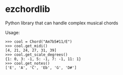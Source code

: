 # ezchordlib
Python library that can handle complex musical chords

Usage:
```>>> from ezchordlib import Chord
>>> cool = Chord("Am7b5#11/E")
>>> cool.get_midi()
[4, 21, 24, 27, 31, 39]
>>> cool.get_scale_degrees()
{1: 0, 3: -1, 5: -1, 7: -1, 11: 1}
>>> cool.get_notes()
['E', 'A', 'C', 'Eb', 'G', 'D#']
```
